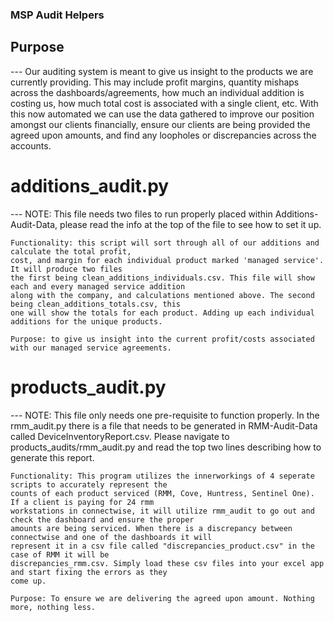 ### MSP Audit Helpers

## Purpose
--- Our auditing system is meant to give us insight to the products we are currently providing. 
    This may include profit margins, quantity mishaps across the dashboards/agreements, how much
    an individual addition is costing us, how much total cost is associated with a single client, 
    etc. With this now automated we can use the data gathered to improve our position amongst
    our clients financially, ensure our clients are being provided the agreed upon amounts, and 
    find any loopholes or discrepancies across the accounts. 

# additions_audit.py
--- NOTE: This file needs two files to run properly placed within Additions-Audit-Data, 
    please read the info at the top of the file to see how to set it up. 

    Functionality: this script will sort through all of our additions and calculate the total profit,
    cost, and margin for each individual product marked 'managed service'. It will produce two files
    the first being clean_additions_individuals.csv. This file will show each and every managed service addition 
    along with the company, and calculations mentioned above. The second being clean_additions_totals.csv, this 
    one will show the totals for each product. Adding up each individual additions for the unique products.

    Purpose: to give us insight into the current profit/costs associated with our managed service agreements.

# products_audit.py
--- NOTE: This file only needs one pre-requisite to function properly. In the rmm_audit.py there is
    a file that needs to be generated in RMM-Audit-Data called DeviceInventoryReport.csv. Please navigate to 
    products_audits/rmm_audit.py and read the top two lines describing how to generate this report. 

    Functionality: This program utilizes the innerworkings of 4 seperate scripts to accurately represent the
    counts of each product serviced (RMM, Cove, Huntress, Sentinel One). If a client is paying for 24 rmm 
    workstations in connectwise, it will utilize rmm_audit to go out and check the dashboard and ensure the proper
    amounts are being serviced. When there is a discrepancy between connectwise and one of the dashboards it will
    represent it in a csv file called "discrepancies_product.csv" in the case of RMM it will be 
    discrepancies_rmm.csv. Simply load these csv files into your excel app and start fixing the errors as they
    come up. 

    Purpose: To ensure we are delivering the agreed upon amount. Nothing more, nothing less.